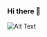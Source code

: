 ### Hi there 👋

![Alt Text](https://repository-images.githubusercontent.com/346754927/a57c8200-825a-11eb-8d2e-56e48e7250f0)
